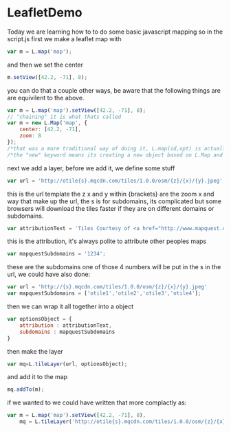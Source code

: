 LeafletDemo
===========
Today we are learning how to to do some basic javascript mapping so in the script.js first we make a leaflet map with

```javascript
var m = L.map('map');
```
and then we set the center
```javascript
m.setView([42.2, -71], 8);
```
you can do that a couple other ways, be aware that the following things are are equivilent to the above. 
```javascript
var m = L.map('map').setView([42.2, -71], 8); 
// "chaining" it is what thats called
var m = new L.Map('map', {
    center: [42.2, -71],
    zoom: 8
});
/*that was a more traditional way of doing it, L.map(id,opt) is actually just function(id,opt){return new L.Map(id, opt)}*/
/*the "new" keyword means its creating a new object based on L.Map and the two pramaters are the id of where the map will go , which is map here, and and "object" aka key value pairs of different paramaters and their values */

```
next we add a layer, before we add it, we define some stuff
```javascript
var url = 'http://otile{s}.mqcdn.com/tiles/1.0.0/osm/{z}/{x}/{y}.jpeg';
```
this is the url template the z x and y within {brackets} are the zoom x and way that make up the url, the s is for subdomains, its complicated but some browsers will download the tiles faster if they are on different domains or subdomains.
```javascript
var attributionText = 'Tiles Courtesy of <a href="http://www.mapquest.com/">MapQuest</a> &mdash; Map data &copy; <a href="http://www.openstreetmap.org/copyright">OpenStreetMap</a> contributors';
```
this is the attribution, it's always polite to attribute other peoples maps
```javascript
var mapquestSubdomains = '1234';
```
these are the subdomains one of those 4 numbers will be put in the s in the url, we could have also done:
```javascript
var url = 'http://{s}.mqcdn.com/tiles/1.0.0/osm/{z}/{x}/{y}.jpeg'
var mapquestSubdomains = ['otile1','otile2','otile3','otile4'];
```
then we can wrap it all together into a object
```javascript
var optionsObject = {
    attribution : attributionText,
    subdomains : mapquestSubdomains
}
```
then make the layer
```javascript
var mq=L.tileLayer(url, optionsObject);
```
and add it to the map
```javascript
mq.addTo(m);
```
if we wanted to we could have written that more complactly as:
```javascript
var m = L.map('map').setView([42.2, -71], 8),
    mq = L.tileLayer('http://otile{s}.mqcdn.com/tiles/1.0.0/osm/{z}/{x}/{y}.jpeg', {subdomains : '1234', attribution : 'Tiles Courtesy of <a href="http://www.mapquest.com/">MapQuest</a>'}).addTo(m);
```